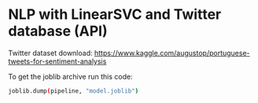 # NLP with LinearSVC and Twitter database (API)

Twitter dataset download:
https://www.kaggle.com/augustop/portuguese-tweets-for-sentiment-analysis

To get the joblib archive run this code:
```bash
joblib.dump(pipeline, "model.joblib")
```

